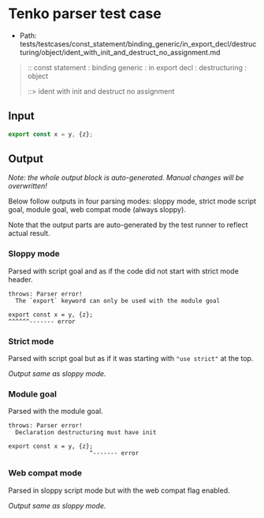 # Tenko parser test case

- Path: tests/testcases/const_statement/binding_generic/in_export_decl/destructuring/object/ident_with_init_and_destruct_no_assignment.md

> :: const statement : binding generic : in export decl : destructuring : object
>
> ::> ident with init and destruct no assignment

## Input

`````js
export const x = y, {z};
`````

## Output

_Note: the whole output block is auto-generated. Manual changes will be overwritten!_

Below follow outputs in four parsing modes: sloppy mode, strict mode script goal, module goal, web compat mode (always sloppy).

Note that the output parts are auto-generated by the test runner to reflect actual result.

### Sloppy mode

Parsed with script goal and as if the code did not start with strict mode header.

`````
throws: Parser error!
  The `export` keyword can only be used with the module goal

export const x = y, {z};
^^^^^^------- error
`````

### Strict mode

Parsed with script goal but as if it was starting with `"use strict"` at the top.

_Output same as sloppy mode._

### Module goal

Parsed with the module goal.

`````
throws: Parser error!
  Declaration destructuring must have init

export const x = y, {z};
                       ^------- error
`````


### Web compat mode

Parsed in sloppy script mode but with the web compat flag enabled.

_Output same as sloppy mode._
